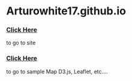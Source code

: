 # Arturowhite17.github.io

<a href = https://arturowhite17.github.io/><h3>Click Here</h3></a> to go to site

<a  href = https://arturowhite17.github.io/mymap.html/><h3>Click Here</h3></a> to go to sample Map D3.js, Leaflet, etc.... 
